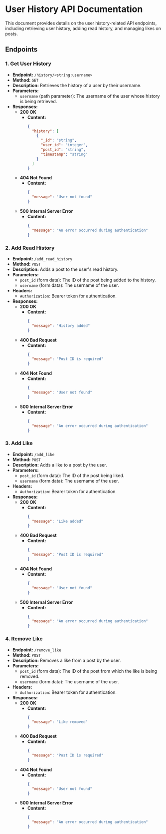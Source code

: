 # User History API Documentation

This document provides details on the user history-related API endpoints, including retrieving user history, adding read history, and managing likes on posts.

## Endpoints

### 1. Get User History

- **Endpoint:** `/history/<string:username>`
- **Method:** `GET`
- **Description:** Retrieves the history of a user by their username.
- **Parameters:**
  - `username` (path parameter): The username of the user whose history is being retrieved.
- **Responses:**
  - **200 OK**
    - **Content:** 
      ```json
      {
        "history": [
          {
            "_id": "string",
            "user_id": "integer",
            "post_id": "string",
            "timestamp": "string"
          }
        ]
      }
      ```
  - **404 Not Found**
    - **Content:** 
      ```json
      {
        "message": "User not found"
      }
      ```
  - **500 Internal Server Error**
    - **Content:** 
      ```json
      {
        "message": "An error occurred during authentication"
      }
      ```

### 2. Add Read History

- **Endpoint:** `/add_read_history`
- **Method:** `POST`
- **Description:** Adds a post to the user's read history.
- **Parameters:**
  - `post_id` (form data): The ID of the post being added to the history.
  - `username` (form data): The username of the user.
- **Headers:**
  - `Authorization`: Bearer token for authentication.
- **Responses:**
  - **200 OK**
    - **Content:** 
      ```json
      {
        "message": "History added"
      }
      ```
  - **400 Bad Request**
    - **Content:** 
      ```json
      {
        "message": "Post ID is required"
      }
      ```
  - **404 Not Found**
    - **Content:** 
      ```json
      {
        "message": "User not found"
      }
      ```
  - **500 Internal Server Error**
    - **Content:** 
      ```json
      {
        "message": "An error occurred during authentication"
      }
      ```

### 3. Add Like

- **Endpoint:** `/add_like`
- **Method:** `POST`
- **Description:** Adds a like to a post by the user.
- **Parameters:**
  - `post_id` (form data): The ID of the post being liked.
  - `username` (form data): The username of the user.
- **Headers:**
  - `Authorization`: Bearer token for authentication.
- **Responses:**
  - **200 OK**
    - **Content:** 
      ```json
      {
        "message": "Like added"
      }
      ```
  - **400 Bad Request**
    - **Content:** 
      ```json
      {
        "message": "Post ID is required"
      }
      ```
  - **404 Not Found**
    - **Content:** 
      ```json
      {
        "message": "User not found"
      }
      ```
  - **500 Internal Server Error**
    - **Content:** 
      ```json
      {
        "message": "An error occurred during authentication"
      }
      ```

### 4. Remove Like

- **Endpoint:** `/remove_like`
- **Method:** `POST`
- **Description:** Removes a like from a post by the user.
- **Parameters:**
  - `post_id` (form data): The ID of the post from which the like is being removed.
  - `username` (form data): The username of the user.
- **Headers:**
  - `Authorization`: Bearer token for authentication.
- **Responses:**
  - **200 OK**
    - **Content:** 
      ```json
      {
        "message": "Like removed"
      }
      ```
  - **400 Bad Request**
    - **Content:** 
      ```json
      {
        "message": "Post ID is required"
      }
      ```
  - **404 Not Found**
    - **Content:** 
      ```json
      {
        "message": "User not found"
      }
      ```
  - **500 Internal Server Error**
    - **Content:** 
      ```json
      {
        "message": "An error occurred during authentication"
      }
      ```